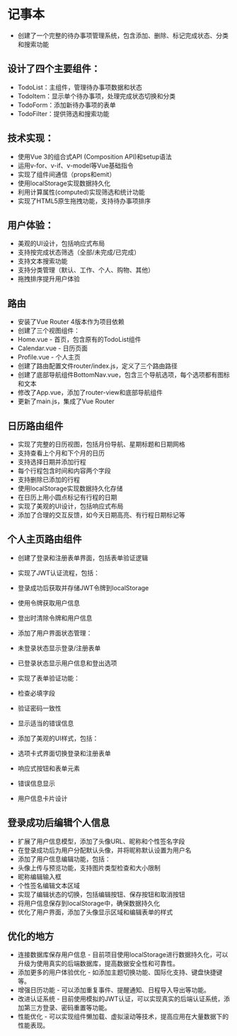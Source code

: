 # 记事本
- 创建了一个完整的待办事项管理系统，包含添加、删除、标记完成状态、分类和搜索功能

## 设计了四个主要组件：
  - TodoList：主组件，管理待办事项数据和状态
  - TodoItem：显示单个待办事项，处理完成状态切换和分类
  - TodoForm：添加新待办事项的表单
  - TodoFilter：提供筛选和搜索功能

## 技术实现：
   - 使用Vue 3的组合式API (Composition API)和setup语法
   - 运用v-for、v-if、v-model等Vue基础指令
   - 实现了组件间通信（props和emit）
   - 使用localStorage实现数据持久化
   - 利用计算属性(computed)实现筛选和统计功能
   - 实现了HTML5原生拖拽功能，支持待办事项排序

## 用户体验：
   - 美观的UI设计，包括响应式布局
   - 支持按完成状态筛选（全部/未完成/已完成）
   - 支持文本搜索功能
   - 支持分类管理（默认、工作、个人、购物、其他）
   - 拖拽排序提升用户体验

## 路由      
   - 安装了Vue Router 4版本作为项目依赖
   - 创建了三个视图组件：
   - Home.vue - 首页，包含原有的TodoList组件
   - Calendar.vue - 日历页面
   - Profile.vue - 个人主页
   - 创建了路由配置文件router/index.js，定义了三个路由路径
   - 创建了底部导航组件BottomNav.vue，包含三个导航选项，每个选项都有图标和文本
   - 修改了App.vue，添加了router-view和底部导航组件
   - 更新了main.js，集成了Vue Router

## 日历路由组件 
   - 实现了完整的日历视图，包括月份导航、星期标题和日期网格
   - 支持查看上个月和下个月的日历
   - 支持选择日期并添加行程
   - 每个行程包含时间和内容两个字段
   - 支持删除已添加的行程
   - 使用localStorage实现数据持久化存储
   - 在日历上用小圆点标记有行程的日期
   - 实现了美观的UI设计，包括响应式布局
   - 添加了合理的交互反馈，如今天日期高亮、有行程日期标记等

## 个人主页路由组件
   - 创建了登录和注册表单界面，包括表单验证逻辑

   - 实现了JWT认证流程，包括：
   - 登录成功后获取并存储JWT令牌到localStorage
   - 使用令牌获取用户信息
   - 登出时清除令牌和用户信息

   - 添加了用户界面状态管理：
   - 未登录状态显示登录/注册表单
   - 已登录状态显示用户信息和登出选项

   - 实现了表单验证功能：
   - 检查必填字段
   - 验证密码一致性
   - 显示适当的错误信息

   - 添加了美观的UI样式，包括：
   - 选项卡式界面切换登录和注册表单
   - 响应式按钮和表单元素
   - 错误信息显示
   - 用户信息卡片设计

## 登录成功后编辑个人信息
   - 扩展了用户信息模型，添加了头像URL、昵称和个性签名字段
   - 在登录成功后为用户分配默认头像，并将昵称默认设置为用户名
   - 添加了用户信息编辑功能，包括：
   - 头像上传与预览功能，支持图片类型检查和大小限制
   - 昵称编辑输入框
   - 个性签名编辑文本区域
   - 实现了编辑状态的切换，包括编辑按钮、保存按钮和取消按钮
   - 将用户信息保存到localStorage中，确保数据持久化
   - 优化了用户界面，添加了头像显示区域和编辑表单的样式

## 优化的地方

  - 连接数据库保存用户信息 - 目前项目使用localStorage进行数据持久化，可以升级为使用真实的后端数据库，提高数据安全性和可靠性。
  - 添加更多的用户体验优化 - 如添加主题切换功能、国际化支持、键盘快捷键等。
  - 增强日历功能 - 可以添加重复事件、提醒通知、日程导入导出等功能。
  - 改进认证系统 - 目前使用模拟的JWT认证，可以实现真实的后端认证系统，添加第三方登录、密码重置等功能。
  - 性能优化 - 可以实现组件懒加载、虚拟滚动等技术，提高应用在大量数据下的性能表现。